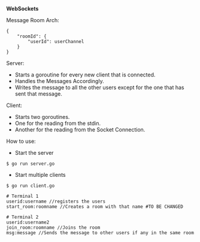 **WebSockets**

Message Room Arch:

```
{
    "roomId": { 
        "userId": userChannel
    }
}
```


Server:

* Starts a goroutine for every new client that is connected.
* Handles the Messages Accordingly.
* Writes the message to all the other users except for the one that has sent that message.

Client:

* Starts two goroutines.
* One for the reading from the stdin.
* Another for the reading from the Socket Connection.

How to use:

* Start the server
```
$ go run server.go
```

* Start multiple clients
```
$ go run client.go

# Terminal 1
userid:username //registers the users
start_room:roomname //Creates a room with that name #TO BE CHANGED

# Terminal 2
userid:username2
join_room:roomname //Joins the room
msg:message //Sends the message to other users if any in the same room
```